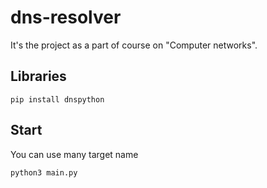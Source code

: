 # dns-resolver

It's the project as a part of course on "Computer networks".

## Libraries

```
pip install dnspython
```

## Start
You can use many target name

```
python3 main.py 
```


